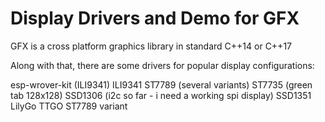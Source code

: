 # Display Drivers and Demo for GFX

GFX is a cross platform graphics library in standard C++14 or C++17

Along with that, there are some drivers for popular display configurations:

esp-wrover-kit (ILI9341)
ILI9341
ST7789 (several variants)
ST7735 (green tab 128x128)
SSD1306 (i2c so far - i need a working spi display)
SSD1351
LilyGo TTGO ST7789 variant